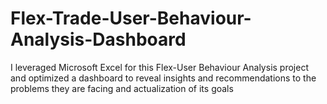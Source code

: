 # Flex-Trade-User-Behaviour-Analysis-Dashboard
I leveraged Microsoft Excel for this Flex-User Behaviour Analysis project and optimized a dashboard to reveal insights and recommendations to the problems they are facing and actualization of its goals
